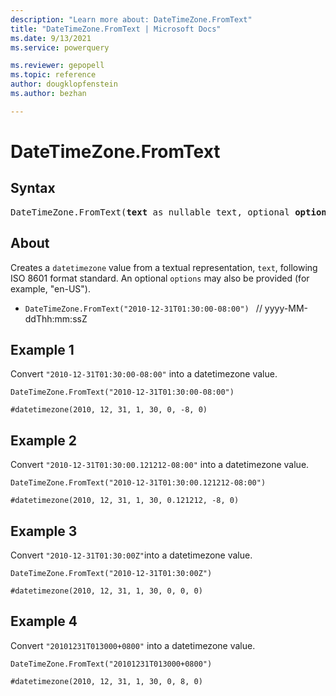 ```yaml
---
description: "Learn more about: DateTimeZone.FromText"
title: "DateTimeZone.FromText | Microsoft Docs"
ms.date: 9/13/2021
ms.service: powerquery

ms.reviewer: gepopell
ms.topic: reference
author: dougklopfenstein
ms.author: bezhan

---
```

# DateTimeZone.FromText

## Syntax

<pre>
DateTimeZone.FromText(<b>text</b> as nullable text, optional <b>options</b> as any) as nullable datetimezone
</pre>
  
## About  
Creates a `datetimezone` value from a textual representation, `text`, following ISO 8601 format standard. An optional `options` may also be provided (for example, "en-US").

* `DateTimeZone.FromText("2010-12-31T01:30:00-08:00") ` // yyyy-MM-ddThh:mm:ssZ

## Example 1
Convert `"2010-12-31T01:30:00-08:00"` into a datetimezone value.

```powerquery-m
DateTimeZone.FromText("2010-12-31T01:30:00-08:00")
```

`#datetimezone(2010, 12, 31, 1, 30, 0, -8, 0)`

## Example 2
Convert `"2010-12-31T01:30:00.121212-08:00"` into a datetimezone value.

```powerquery-m
DateTimeZone.FromText("2010-12-31T01:30:00.121212-08:00")
```

`#datetimezone(2010, 12, 31, 1, 30, 0.121212, -8, 0)`

## Example 3
Convert `"2010-12-31T01:30:00Z"`into a datetimezone value.

```powerquery-m
DateTimeZone.FromText("2010-12-31T01:30:00Z")
```

`#datetimezone(2010, 12, 31, 1, 30, 0, 0, 0)`

## Example 4
Convert `"20101231T013000+0800"` into a datetimezone value.

```powerquery-m
DateTimeZone.FromText("20101231T013000+0800")
```

`#datetimezone(2010, 12, 31, 1, 30, 0, 8, 0)`
